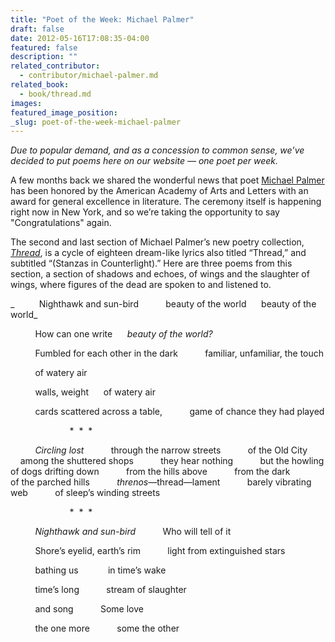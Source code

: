 ```yaml
---
title: "Poet of the Week: Michael Palmer"
draft: false
date: 2012-05-16T17:08:35-04:00
featured: false
description: ""
related_contributor:
  - contributor/michael-palmer.md
related_book:
  - book/thread.md
images:
featured_image_position: 
_slug: poet-of-the-week-michael-palmer
---
```


_Due to popular demand, and as a concession to common sense, we’ve decided to put poems here on our website — one poet per week._

A few months back we shared the wonderful news that poet [Michael Palmer](http://ndbooks.com/author/michael-palmer) has been honored by the American Academy of Arts and Letters with an award for general excellence in literature. The ceremony itself is happening right now in New York, and so we’re taking the opportunity to say "Congratulations" again.

The second and last section of Michael Palmer’s new poetry collection, [_Thread_](http://ndbooks.com/book/thread), is a cycle of eighteen dream-like lyrics also titled “Thread,” and subtitled “(Stanzas in Counterlight).” Here are three poems from this section, a section of shadows and echoes, of wings and the slaughter of wings, where figures of the dead are spoken to and listened to.

_          Nighthawk and sun-bird
          beauty of the world      beauty of the world_

          How can one write      _beauty of the world?_

          Fumbled for each other in the dark
          familiar, unfamiliar, the touch

          of watery air

          walls, weight      of watery air

          cards scattered across a table,
          game of chance they had played

                        *  *  *

          _Circling lost_
          through the narrow streets
          of the Old City
          among the shuttered shops
          they hear nothing
          but the howling of dogs drifting down
          from the hills above
          from the dark
          of the parched hills
          _threnos_—thread—lament
          barely vibrating web
          of sleep’s winding streets

                        *  *  *

          _Nighthawk and sun-bird_
          Who will tell of it

          Shore’s eyelid, earth’s rim
          light from extinguished stars

          bathing us 
          in time’s wake

          time’s long
          stream of slaughter

          and song
          Some love

          the one more
          some the other

